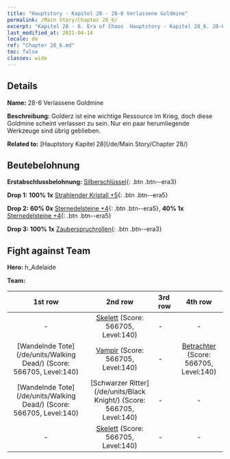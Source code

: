 ```yaml
---
title: "Hauptstory - Kapitel 28 - 28-6 Verlassene Goldmine"
permalink: /Main Story/Chapter 28_6/
excerpt: "Kapitel 28 - 6. Era of Chaos  Hauptstory - Kapitel 28_6. 28-6 Verlassene Goldmine"
last_modified_at: 2021-04-14
locale: de
ref: "Chapter 28_6.md"
toc: false
classes: wide
---
```


## Details

 **Name:** 28-6 Verlassene Goldmine

 **Beschreibung:** Golderz ist eine wichtige Ressource im Krieg, doch diese Goldmine scheint verlassen zu sein. Nur ein paar herumliegende Werkzeuge sind übrig geblieben.

 **Related to:** [Hauptstory Kapitel 28](/de/Main Story/Chapter 28/)

## Beutebelohnung

 **Erstabschlussbelohnung:** [Silberschlüssel](/de/Items/con_693/){: .btn .btn--era3}

 **Drop 1:** **100% 1x** [Strahlender Kristall +5](/de/Items/mat_101/){: .btn .btn--era5}

 **Drop 2:** **60% 0x** [Sternedelsteine +4](/de/Items/mat_93/){: .btn .btn--era5}, **40% 1x** [Sternedelsteine +4](/de/Items/mat_93/){: .btn .btn--era5}

 **Drop 3:** **100% 1x** [Zauberspruchrollen](/de/Items/con_694/){: .btn .btn--era3}


## Fight against Team
 **Hero:** h_Adelaide

 **Team:**


  | 1st row | 2nd row | 3rd row | 4th row |
  |:----:|:----:|:----|:----:|
  | - | [Skelett](/de/units/Skeleton/) (Score: 566705, Level:140)  | - | - |
  | [Wandelnde Tote](/de/units/Walking Dead/) (Score: 566705, Level:140)  | [Vampir](/de/units/Vampire/) (Score: 566705, Level:140)  | - | [Betrachter](/de/units/Beholder/) (Score: 566705, Level:140)  |
  | [Wandelnde Tote](/de/units/Walking Dead/) (Score: 566705, Level:140)  | [Schwarzer Ritter](/de/units/Black Knight/) (Score: 566705, Level:140)  | - | - |
  | - | [Skelett](/de/units/Skeleton/) (Score: 566705, Level:140)  | - | - |


